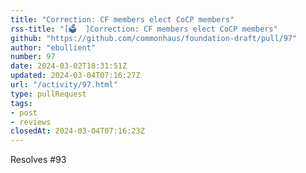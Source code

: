 ```yaml
---
title: "Correction: CF members elect CoCP members"
rss-title: "[🗳️  ]Correction: CF members elect CoCP members"
github: "https://github.com/commonhaus/foundation-draft/pull/97"
author: "ebullient"
number: 97
date: 2024-03-02T18:31:51Z
updated: 2024-03-04T07:16:27Z
url: "/activity/97.html"
type: pullRequest
tags:
- post
- reviews
closedAt: 2024-03-04T07:16:23Z
---
```

Resolves #93 

